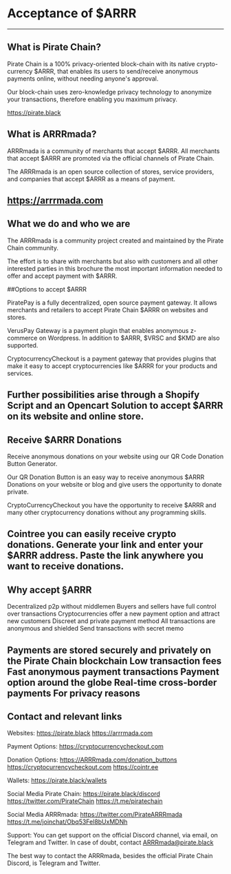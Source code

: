 # Acceptance of $ARRR
---

## What is Pirate Chain?

Pirate Chain is a 100% privacy-oriented block-chain with its native crypto-currency $ARRR, that enables its users to send/receive anonymous payments online, without needing anyone's approval. 

Our block-chain uses zero-knowledge privacy technology to anonymize your transactions, therefore enabling you maximum privacy.

https://pirate.black

## What is ARRRmada?

ARRRmada is a community of merchants that accept $ARRR. 
All merchants that accept $ARRR are promoted via the official channels of Pirate Chain.

The ARRRmada is an open source collection of stores, service providers, and companies that accept $ARRR as a means of payment.

https://arrrmada.com
---

## What we do and who we are

The ARRRmada is a community project created and maintained by the Pirate Chain community.

The effort is to share with merchants but also with customers and all other interested parties in this brochure the most important information needed to offer and accept payment with $ARRR.

##Options to accept $ARRR

PiratePay is a fully decentralized, open source payment gateway. It allows merchants and retailers to accept Pirate Chain $ARRR on websites and stores.

VerusPay Gateway is a payment plugin that enables anonymous z-commerce on Wordpress. In addition to $ARRR, $VRSC and $KMD are also supported.

CryptocurrencyCheckout is a payment gateway that provides plugins that make it easy to accept cryptocurrencies like $ARRR for your products and services.

Further possibilities arise through a Shopify Script and an Opencart Solution to accept $ARRR on its website and online store.
---

## Receive $ARRR Donations

Receive anonymous donations on your website using our QR Code Donation Button Generator.

Our QR Donation Button is an easy way to receive anonymous $ARRR Donations on your website or blog and give users the opportunity to donate private.

CryptoCurrencyCheckout you have the opportunity to receive $ARRR and many other cryptocurrency donations without any programming skills.

Cointree you can easily receive crypto donations. Generate your link and enter your $ARRR address. Paste the link anywhere you want to receive donations.
---

## Why accept §ARRR

Decentralized p2p without middlemen
Buyers and sellers have full control over transactions
Cryptocurrencies offer a new payment option and attract new customers
Discreet and private payment method
All transactions are anonymous and shielded
Send transactions with secret memo

Payments are stored securely and privately on the Pirate Chain blockchain
Low transaction fees
Fast anonymous payment transactions
Payment option around the globe
Real-time cross-border payments
For privacy reasons
---

## Contact and relevant links

Websites:
https://pirate.black
https://arrrmada.com

Payment Options:
https://cryptocurrencycheckout.com

Donation Options:
https://ARRRmada.com/donation_buttons
https://cryptocurrencycheckout.com
https://cointr.ee

Wallets:
https://pirate.black/wallets

Social Media Pirate Chain:
https://pirate.black/discord
https://twitter.com/PirateChain
https://t.me/piratechain

Social Media ARRRmada:
https://twitter.com/PirateARRRmada
https://t.me/joinchat/Obq53Fel8bUxMDNh


Support:
You can get support on the official Discord channel, via email, on Telegram and Twitter. In case of doubt, contact ARRRmada@pirate.black

The best way to contact the ARRRmada, besides the official Pirate Chain Discord, is Telegram and Twitter.
